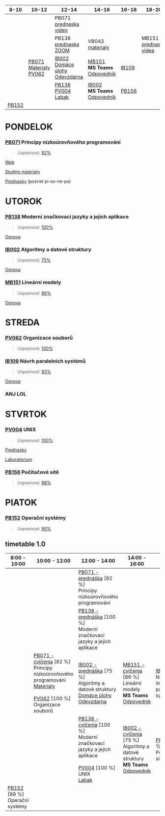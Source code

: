 | 8-10 | 10-12 | 12-14 | 14-16 | 16-18 | 18-20 |
| --- | --- | --- | --- | --- | --- |
|||PB071<br>[prednaska video](https://is.muni.cz/auth/el/fi/jaro2021/PB071/um/prednasky/)||||
|||PB138<br>[prednaska ZOOM](https://is.muni.cz/auth/el/fi/jaro2021/PB138/index.qwarp)|VB042<br>[materialy](https://is.muni.cz/auth/el/fi/jaro2021/VB042/)||MB151<br>[prednaska videa](https://is.muni.cz/auth/el/fi/jaro2021/MB151/index-WOhNcl.qwarp)|
|| [PB071](https://discord.com/channels/686960338746605568/686960338746605708) <br> [Materialy](https://www.fi.muni.cz/pb071/seminars/) <br> [PV062](https://www.fi.muni.cz/usr/staudek/vyuka/filesys/PV062.xhtml) <br> | [IB002](https://is.muni.cz/auth/el/fi/jaro2021/IB002/um/video_prednasky/) <br> [Domáce úlohy](https://is.muni.cz/auth/el/fi/jaro2021/IB002/um/ducv/) <br> [Odevzdarna](https://is.muni.cz/auth/el/fi/jaro2021/IB002/ode/ode_du01/) | [MB151](https://is.muni.cz/auth/el/fi/jaro2021/MB151/um/cviceni_-_jaro_2021/) <br> **MS Teams** <br> [Odpovednik](https://is.muni.cz/auth/elearning/test_pruchod_el_student?jen_predmet=1323783) |[IB109](https://is.muni.cz/auth/el/fi/jaro2021/IB109/index.qwarp) ||
||| [PB138](https://discord.gg/2xJnQWyWEm) <br> [PV004](https://is.muni.cz/auth/el/fi/jaro2021/PV004/um/prednasky/) <br> [Labak](https://is.muni.cz/auth/edutools/brandejs/pv004lab) | [IB002](https://is.muni.cz/auth/el/fi/jaro2021/IB002/um/video_prednasky/) <br> **MS Teams** <br> [Odpovednik](https://is.muni.cz/auth/elearning/test_pruchod_el_student?jen_predmet=1323745) | [PB156](https://is.muni.cz/auth/el/1433/jaro2021/PB156/) ||
|[PB152](https://is.muni.cz/auth/el/fi/jaro2021/PB152cv/um/) ||||||

# PONDELOK

### [PB071](https://is.muni.cz/auth/predmet/fi/jaro2021/PB071) Principy nízkoúrovňového programování

> Uspesnost: [82%](https://is.muni.cz/auth/ucitel/statistika_znamek?fakulta=1433;obdobi=7644;kod=PB071)

[Web](https://www.fi.muni.cz/pb071/)

[Studijni materialy](https://is.muni.cz/auth/el/fi/jaro2021/PB071/)

[Prednasky](https://is.muni.cz/auth/el/fi/jaro2021/PB071/um/prednasky/) (pozriet pi-so-ne-po)


# UTOROK

### [PB138](https://is.muni.cz/auth/predmet/fi/jaro2021/PB138) Moderní značkovací jazyky a jejich aplikace

> Uspesnost: [100%](https://is.muni.cz/auth/ucitel/statistika_znamek?fakulta=1433;obdobi=7644;kod=PB138)

[Osnova](https://is.muni.cz/auth/el/fi/jaro2021/PB138/index.qwarp)

### [IB002](https://is.muni.cz/auth/predmet/fi/jaro2021/IB002) Algoritmy a datové struktury

> Uspesnost: [75%](https://is.muni.cz/auth/ucitel/statistika_znamek?fakulta=1433;obdobi=7644;kod=IB002)

[Osnova](https://is.muni.cz/auth/el/fi/jaro2021/IB002/index.qwarp)

### [MB151](https://is.muni.cz/auth/predmet/fi/jaro2021/MB151) Lineární modely

> Uspesnost: [86%](https://is.muni.cz/auth/ucitel/statistika_znamek?fakulta=1433;obdobi=7644;kod=MB151)

[Osnova](https://is.muni.cz/auth/el/fi/jaro2021/MB151/index-WOhNcl.qwarp)

# STREDA

### [PV062](https://is.muni.cz/auth/predmet/fi/jaro2021/PV062) Organizace souborů

> Uspesnost: [100%](https://is.muni.cz/auth/ucitel/statistika_znamek?fakulta=1433;obdobi=7644;kod=PV062)

### [IB109](https://is.muni.cz/auth/predmet/fi/jaro2021/IB109) Návrh paralelních systémů

> Uspesnost: [93%](https://is.muni.cz/auth/ucitel/statistika_znamek?fakulta=1433;obdobi=7644;kod=IB109)

[Osnova](https://is.muni.cz/auth/el/fi/jaro2021/IB109/index.qwarp)

### ANJ LOL

# STVRTOK

### [PV004](https://is.muni.cz/auth/predmet/fi/jaro2021/PV004) UNIX

> Uspesnost: [100%](https://is.muni.cz/auth/ucitel/statistika_znamek?fakulta=1433;obdobi=7644;kod=PV004)

[Prednasky](https://is.muni.cz/auth/el/fi/jaro2021/PV004/um/prednasky-prehravace/)

[Laboratorium](https://is.muni.cz/auth/edutools/brandejs/pv004lab)

### [PB156](https://is.muni.cz/auth/predmet/fi/jaro2021/PB156) Počítačové sítě

> Uspesnost: [98%](https://is.muni.cz/auth/ucitel/statistika_znamek?fakulta=1433;obdobi=7644;kod=PB156)

# PIATOK

### [PB152](https://is.muni.cz/auth/predmet/fi/jaro2021/PB152) Operační systémy 

> Uspesnost: [90%](https://is.muni.cz/auth/ucitel/statistika_znamek?fakulta=1433;obdobi=7644;kod=PB152)

## timetable 1.0

| 8:00 - 10:00 | 10:00 - 12:00 | 12:00 - 14:00 | 14:00 - 16:00 | 16:00 - 18:00 | 18:00 - 20:00 |
| ------------ | ------------- | ------------- | ------------- | ------------- | ------------- |
||| [PB071 - prednáška](https://is.muni.cz/auth/el/fi/jaro2021/PB071/um/prednasky/) [82 %]<br> Principy nízkoúrovňového programování  ||||
||| [PB138 - prednáška](https://is.muni.cz/auth/el/fi/jaro2021/PB138/index.qwarp) [100 %]<br> Moderní značkovací jazyky a jejich aplikace  ||| [MB151 - prednáška](https://is.muni.cz/auth/el/fi/jaro2021/MB151/um/videa_-_jaro_2021/) [86 %]<br> Lineární modely |
|| [PB071 - cvičenia](https://discord.gg/ckPt8cVZtT) [82 %] <br>Principy nízkoúrovňového programování <br> [Materialy](https://www.fi.muni.cz/pb071/seminars/) <br> <br> [PV062](https://www.fi.muni.cz/usr/staudek/vyuka/filesys/PV062.xhtml) [100 %] <br>Organizace souborů | [IB002 - prednáška](https://is.muni.cz/auth/el/fi/jaro2021/IB002/um/video_prednasky/) [75 %]<br> Algoritmy a datové struktury <br> [Domáce úlohy](https://is.muni.cz/auth/el/fi/jaro2021/IB002/um/ducv/) <br> [Odevzdarna](https://is.muni.cz/auth/el/fi/jaro2021/IB002/ode/ode_du01/)|[MB151 - cvičenia](https://is.muni.cz/auth/el/fi/jaro2021/MB151/um/cviceni_-_jaro_2021/) [86 %]<br> Lineární modely <br> **MS Teams** <br> [Odpovednik](https://is.muni.cz/auth/elearning/test_pruchod_el_student?jen_predmet=1323783) |[IB109](https://is.muni.cz/auth/el/fi/jaro2021/IB109/um/) [93 %]<br> Návrh a implementace paralelních systémů ||
||| [PB138 - cvičenia](https://discord.gg/2xJnQWyWEm) [100 %]<br> Moderní značkovací jazyky a jejich aplikace <br><br> [PV004](https://is.muni.cz/auth/el/fi/jaro2021/PV004/um/prednasky/) [100 %]<br> UNIX <br> [Labak](https://is.muni.cz/auth/edutools/brandejs/pv004lab)|[IB002 - cvičenia](https://is.muni.cz/auth/el/fi/jaro2021/IB002/um/video_prednasky/) [75 %]<br> Algoritmy a datové struktury <br> **MS Teams** <br> [Odpovednik](https://is.muni.cz/auth/elearning/test_pruchod_el_student?jen_predmet=1323745)|[PB156](https://is.muni.cz/auth/el/1433/jaro2021/PB156/) [98 %]<br> Počítačové sítě||
|[PB152](https://is.muni.cz/auth/el/fi/jaro2021/PB152cv/um/) [89 %]<br> Operační systémy||||||
